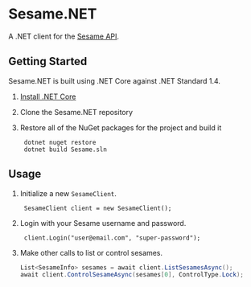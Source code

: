 # Sesame.NET

A .NET client for the [Sesame API](https://docs.candyhouse.co/).

## Getting Started

Sesame.NET is built using .NET Core against .NET Standard 1.4.

1. [Install .NET Core](https://www.microsoft.com/net/core)
2. Clone the Sesame.NET repository
3. Restore all of the NuGet packages for the project and build it

        dotnet nuget restore
        dotnet build Sesame.sln

## Usage

1. Initialize a new `SesameClient`.

        SesameClient client = new SesameClient();

2. Login with your Sesame username and password.

        client.Login("user@email.com", "super-password");

3. Make other calls to list or control sesames.

    ```csharp
    List<SesameInfo> sesames = await client.ListSesamesAsync();
    await client.ControlSesameAsync(sesames[0], ControlType.Lock);
    ```